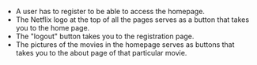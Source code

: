 - A user has to register to be able to access the homepage.
- The Netflix logo at the top of all the pages serves as a button that takes you to the home page.
- The "logout" button takes you to the registration page.
- The pictures of the movies in the homepage serves as buttons that takes you to the about page of that particular movie. 
